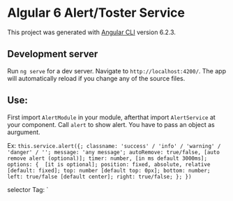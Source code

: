 # Algular 6 Alert/Toster Service

This project was generated with [Angular CLI](https://github.com/angular/angular-cli) version 6.2.3.

## Development server

Run `ng serve` for a dev server. Navigate to `http://localhost:4200/`. The app will automatically reload if you change any of the source files.

## Use:


First import `AlertModule` in your module, afterthat import `AlertService` at your component. Call `alert` to show alert. You have to pass an object as aurgument.

Ex: `this.service.alert({;
      classname: 'success' / 'info' / 'warning' / 'danger' / '';
      message: 'any message';
      autoRemove: true/false, [auto remove alert (optional)];
      timer: number, [in ms default 3000ms];
      options: {  [it is optional];
        position: fixed, absolute, relative [default: fixed];
        top: number [default top: 0px];
        bottom: number;
        left: true/false [default center];
        right: true/false;
      };
    })`
    
selector Tag: `<alert-popup></alert-popup>

